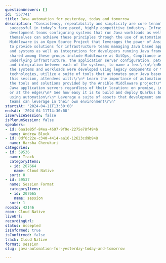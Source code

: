 ```yaml
---
questionAnswers: []
id: '557741'
title: Java automation for yesterday, today and tomorrow
description: "Consistency, repeatability and simplicity are core tenants to being
  successful in today’s face paced, highly competitive industry. Infrastructure and
  development teams configuring systems that run Java workloads as well as the workloads
  themselves can achieve these principles through the use of automation.\r\n\r\nAnsible
  Middleware is an Open Source Project that leverages the power of Ansible automation
  to provide solutions for infrastructure teams managing Java based application servers
  and systems as well as integrations for developers running Java frameworks. Concerns
  shared among these groups include Middleware as GitOps, Compliance as Code, the
  underlying infrastructure, the application server configuration, patching, upgrades
  and integration between each of the systems, to name a few.\r\n\r\nRegardless if
  the systems and workloads were developed using legacy components or the next generation
  technologies, utilize a suite of tools that automates your Java based estate. \r\n\r\nIn
  this session, attendees will:\r\n* Learn the importance of automation at scale\r\n*Understand
  the tools and solutions provided by the Ansible Middleware project\r\n* Automate
  Java application servers regardless of their location: on premise, in the cloud,
  or at the edge\r\n* See how easy it is to build and deploy Quarkus based applications
  using automation\r\n* Leverage a suite of assets that development and operations
  teams can leverage in their own environment\r\n"
startsAt: '2024-04-11T13:30:00'
endsAt: '2024-04-11T14:30:00'
isServiceSession: false
isPlenumSession: false
speakers:
- id: 6aa1e85f-84ea-4607-9f9e-2275e78f494b
  name: Andrew Block
- id: 0df0c22e-c340-4414-aa16-12623cd9b948
  name: Harsha Cherukuri
categories:
- id: 59536
  name: Track
  categoryItems:
  - id: 207664
    name: Cloud Native
  sort: 0
- id: 59537
  name: Session Format
  categoryItems:
  - id: 207665
    name: session
  sort: 1
roomId: 42146
room: Cloud Native
liveUrl: 
recordingUrl: 
status: Accepted
isInformed: true
isConfirmed: false
track: Cloud Native
format: session
slug: java-automation-for-yesterday-today-and-tomorrow

---
```

